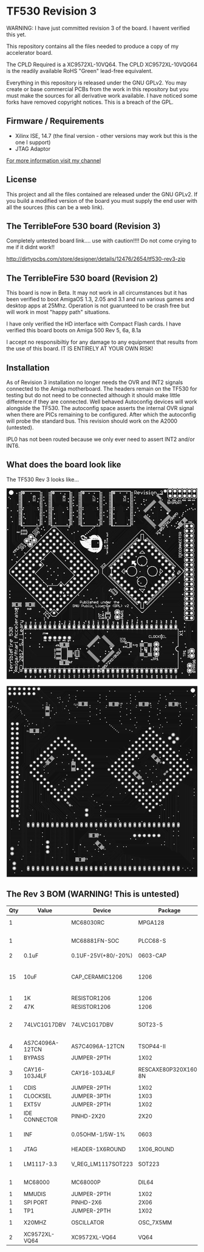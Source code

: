 # TF530 Revision 3

WARNING: I have just committed revision 3 of the board. I havent verified this yet.

This repository contains all the files needed to produce a copy of my accelerator board.

The CPLD Required is a XC9572XL-10VQ64.  The CPLD XC9572XL-10VQG64 is the readily available RoHS "Green" lead-free equivalent.

Everything in this repository is released under the GNU GPLv2. You may create or base commercial PCBs from the work in this repository but you must make the sources for all derivative work available. I have noticed some forks have removed copyright notices. This is a breach of the GPL.

## Firmware / Requirements

  * Xilinx ISE, 14.7 (the final version - other versions may work but this is the one I support)
  * JTAG Adaptor

[For more information visit my channel](https://www.youtube.com/c/TerribleFire)

## License

This project and all the files contained are released under the GNU GPLv2. If you build a modified version of the board you must supply the end user with all the sources (this can be a web link).

## The TerribleFore 530 board (Revision 3)

Completely untested board link.... use with caution!!!! Do not come crying to me if it didnt work!!

http://dirtypcbs.com/store/designer/details/12476/2654/tf530-rev3-zip

## The TerribleFire 530 board (Revision 2)

This board is now in Beta. It may not work in all circumstances but it has been verified to boot AmigaOS 1.3, 2.05 and 3.1 and run various games and desktop apps at 25Mhz. Operation is not guarunteed to be crash free but will work in most "happy path" situations.

I have only verified the HD interface with Compact Flash cards.
I have verified this board boots on Amiga 500 Rev 5, 6a, 8.1a

I accept no responsibiltiy for any damage to any equipment that results from the use of this board. IT IS ENTIRELY AT YOUR OWN RISK!

## Installation

As of Revision 3 installation no longer needs the OVR and INT2 signals connected to the Amiga motherboard. The headers remain on the TF530 for testing but do not need to be connected although it should make little difference if they are connected. Well behaved Autoconfig devices will work alongside the TF530. The autoconfig space asserts the internal OVR signal when there are PICs remaining to be configured. After which the autoconfig will probe the standard bus. This revision should work on the A2000 (untested).

IPL0 has not been routed because we only ever need to assert INT2 and/or INT6.

## What does the board look like

The TF530 Rev 3 looks like...

![Image of Top of PCB](gerbers/tf530_rev3_top.png)

![Image of Bottom of PCB](gerbers/tf530_rev3_bottom.png)

## The Rev 3 BOM (WARNING! This is untested)

| Qty | Value           | Device             | Package              | Parts                                                            | Description                   |
|-----|-----------------|--------------------|----------------------|------------------------------------------------------------------|-------------------------------|
| 1   |                 | MC68030RC          | MPGA128              | IC1                                                              | 68xxx PROCESSOR               |
| 1   |                 | MC68881FN-SOC      | PLCC68-S             | IC2                                                              | 68xxx CO-PROCESSOR (FPU)      |
| 2   | 0.1uF           | 0.1UF-25V(+80/-20%)| 0603-CAP             | C16, C17                                                         | CAP-00810                     |
| 15  | 10uF            | CAP_CERAMIC1206    | 1206                 | C1, C2, C3, C4, C5, C6, C7, C8, C9, C10, C11, C12, C13, C14, C15 | Ceramic Capacitors            |
| 1   | 1K              | RESISTOR1206       | 1206                 | R1                                                               | Resistors                     |
| 2   | 47K             | RESISTOR1206       | 1206                 | R2, R3                                                           | Resistors                     |
| 2   | 74LVC1G17DBV    | 74LVC1G17DBV       | SOT23-5              | IC4, IC5                                                         | Single Schmitt-Trigger Buffer |
| 4   | AS7C4096A-12TCN | AS7C4096A-12TCN    | TSOP44-II            | IC6, IC7, IC8, IC9                                               | SRAM 512k x 8, 5V             |
| 1   | BYPASS          | JUMPER-2PTH        | 1X02                 | BYPASS                                                           | Jumper                        |
| 3   | CAY16-103J4LF   | CAY16-103J4LF      | RESCAXE80P320X160-8N | RN1, RN2, RN3                                                    | Res Thick Film Array 10K Ohm  |
| 1   | CDIS            | JUMPER-2PTH        | 1X02                 | JP5                                                              | Jumper                        |
| 1   | CLOCKSEL        | JUMPER-3PTH        | 1X03                 | JP1                                                              | Jumper                        |
| 1   | EXT5V           | JUMPER-2PTH        | 1X02                 | PWR1                                                             | Jumper                        |
| 1   | IDE CONNECTOR   | PINHD-2X20         | 2X20                 | IDECONNECTOR                                                     | PIN HEADER                    |
| 1   | INF             | 0.05OHM-1/5W-1%    | 0603                 | RCLKLOAD                                                         | Not Required - Experimental   |
| 1   | JTAG            | HEADER-1X6ROUND    | 1X06_ROUND           | JTAG                                                             | PIN HEADER                    |
| 1   | LM1117-3.3      | V_REG_LM1117SOT223 | SOT223               | IC3                                                              | 3.3V Voltage Regulator LM1117 |
| 1   | MC68000         | MC68000P           | DIL64                | X1                                                               | 68xxx PROCESSOR               |
| 1   | MMUDIS          | JUMPER-2PTH        | 1X02                 | JP3                                                              | Jumper                        |
| 1   | SPI PORT        | PINHD-2X6          | 2X06                 | SPIPORT                                                          | PIN HEADER                    |
| 1   | TP1             | JUMPER-2PTH        | 1X02                 | TP1                                                              | Jumper                        |
| 1   | X20MHZ          | OSCILLATOR         | OSC_7X5MM            | OSC1                                                             | Oscillator e.g. 24MHz         |
| 2   | XC9572XL-VQ64   | XC9572XL-VQ64      | VQ64                 | XC9572XL(BUS), XC9572XL(RAM)                                     | Xilinx CPLD                   |

